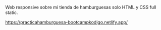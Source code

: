 Web responsive sobre mi tienda de hamburguesas solo HTML y CSS full static.

https://practicahamburguesa-bootcampkodigo.netlify.app/
